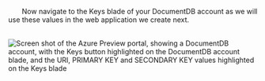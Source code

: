 ﻿       Now navigate to the Keys blade of your DocumentDB account as we will use these values in the web application we create next.

       ![Screen shot of the Azure Preview portal, showing a DocumentDB account, with the Keys button highlighted on the DocumentDB account blade, and the URI, PRIMARY KEY and SECONDARY KEY values highlighted on the Keys blade](./media/documentdb-keys/keys.png)
